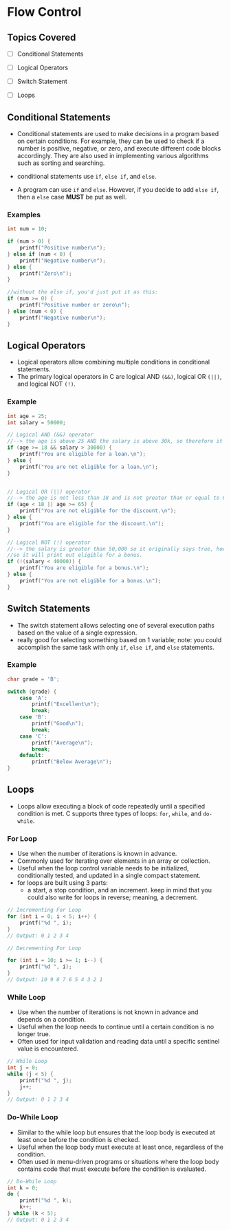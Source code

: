 # Flow Control

## Topics Covered
- [ ] Conditional Statements
- [ ] Logical Operators
- [ ] Switch Statement
- [ ] Loops


## Conditional Statements
- Conditional statements are used to make decisions in a program based on certain conditions. For example, they can be used to check if a number is positive, negative, or zero, and execute different code blocks accordingly. They are also used in implementing various algorithms such as sorting and searching.

- conditional statements use `if`, `else if`, and `else`.
- A program can use `if` and `else`. However, if you decide to add `else if`, then a `else` case <strong>MUST</strong> be put as well.

### Examples
```C
int num = 10;

if (num > 0) {
    printf("Positive number\n");
} else if (num < 0) {
    printf("Negative number\n");
} else {
    printf("Zero\n");
}

//without the else if, you'd just put it as this:
if (num >= 0) {
    printf("Positive number or zero\n");
} else (num < 0) {
    printf("Negative number\n");
}
```

## Logical Operators
- Logical operators allow combining multiple conditions in conditional statements. 
- The primary logical operators in C are logical AND `(&&)`, logical OR `(||)`, and logical NOT `(!)`.

### Example
```C
int age = 25;
int salary = 50000;

// Logical AND (&&) operator 
//--> the age is above 25 AND the salary is above 30k, so therefore it will print you are eligible for a loan.
if (age >= 18 && salary > 30000) { 
    printf("You are eligible for a loan.\n");
} else {
    printf("You are not eligible for a loan.\n");
}


// Logical OR (||) operator
//--> the age is not less than 18 and is not greater than or equal to 65; because neither of the statements in the OR statement are true, it'll print the second thing.
if (age < 18 || age >= 65) {
    printf("You are not eligible for the discount.\n");
} else {
    printf("You are eligible for the discount.\n");
}

// Logical NOT (!) operator
//--> the salary is greater than 50,000 so it originally says true, however, the ! reverses it; think of it like this: !(false) --> (true)
//so it will print out eligible for a bonus.
if (!(salary < 40000)) {
    printf("You are eligible for a bonus.\n");
} else {
    printf("You are not eligible for a bonus.\n");
}

```

## Switch Statements
- The switch statement allows selecting one of several execution paths based on the value of a single expression.
- really good for selecting something based on 1 variable; note: you could accomplish the same task with only `if`, `else if`, and `else` statements.

### Example
```C
char grade = 'B';

switch (grade) {
    case 'A':
        printf("Excellent\n");
        break;
    case 'B':
        printf("Good\n");
        break;
    case 'C':
        printf("Average\n");
        break;
    default:
        printf("Below Average\n");
}

```

## Loops
-  Loops allow executing a block of code repeatedly until a specified condition is met. C supports three types of loops: `for`, `while`, and `do-while`.

### For Loop
- Use when the number of iterations is known in advance.
- Commonly used for iterating over elements in an array or collection.
- Useful when the loop control variable needs to be initialized, conditionally tested, and updated in a single compact statement.
- for loops are built using 3 parts: 
  - a start, a stop condition, and an increment. keep in mind that you could also write for loops in reverse; meaning, a decrement.

```C
// Incrementing For Loop
for (int i = 0; i < 5; i++) {
    printf("%d ", i);
}
// Output: 0 1 2 3 4 

// Decrementing For Loop

for (int i = 10; i >= 1; i--) {
    printf("%d ", i);
}
// Output: 10 9 8 7 6 5 4 3 2 1
```

### While Loop
- Use when the number of iterations is not known in advance and depends on a condition.
- Useful when the loop needs to continue until a certain condition is no longer true.
- Often used for input validation and reading data until a specific sentinel value is encountered.

```C
// While Loop
int j = 0;
while (j < 5) {
    printf("%d ", j);
    j++;
}
// Output: 0 1 2 3 4 
```

### Do-While Loop
- Similar to the while loop but ensures that the loop body is executed at least once before the condition is checked.
- Useful when the loop body must execute at least once, regardless of the condition.
- Often used in menu-driven programs or situations where the loop body contains code that must execute before the condition is evaluated.
```C
// Do-While Loop
int k = 0;
do {
    printf("%d ", k);
    k++;
} while (k < 5);
// Output: 0 1 2 3 4 
```
